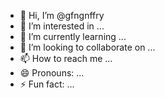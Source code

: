 - 👋 Hi, I’m @gfngnffry
- 👀 I’m interested in ...
- 🌱 I’m currently learning ...
- 💞️ I’m looking to collaborate on ...
- 📫 How to reach me ...
- 😄 Pronouns: ...
- ⚡ Fun fact: ...

<!---
gfngnffry/gfngnffry is a ✨ special ✨ repository because its `README.md` (this file) appears on your GitHub profile.
You can click the Preview link to take a look at your changes.
--->
